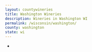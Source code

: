 ```yaml
---
layout: countywineries
title: Washington Wineries
description: Wineries in Washington WI
permalink: /wisconsin/washington/
county: washington
state: wi
---
```

-
